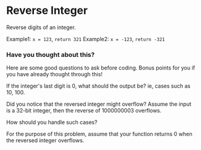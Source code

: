 # Reverse Integer

Reverse digits of an integer.

Example1: `x = 123`, `return 321`
Example2: `x = -123`, `return -321`

### Have you thought about this?

Here are some good questions to ask before coding. Bonus points for you if you have already thought through this!

If the integer's last digit is 0, what should the output be? ie, cases such as 10, 100.

Did you notice that the reversed integer might overflow? Assume the input is a 32-bit integer, then the reverse of 1000000003 overflows.

How should you handle such cases?

For the purpose of this problem, assume that your function returns 0 when the reversed integer overflows.
